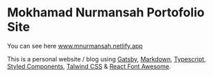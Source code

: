 # Mokhamad Nurmansah Portofolio Site

You can see here www.mnurmansah.netlify.app


This is a personal website / blog using [Gatsby](https://www.gatsbyjs.org/), [Markdown](https://www.markdownguide.org/), [Typescript](https://www.typescriptlang.org/), [Styled Components](https://styled-components.com/), [Talwind CSS](https://tailwindcss.com/) & [React Font Awesome](https://github.com/FortAwesome/react-fontawesome/).
